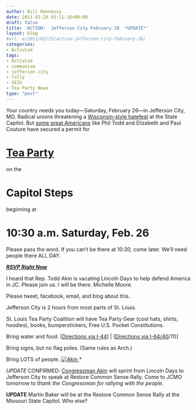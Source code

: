 ```yaml
---
author: Bill Hennessy
date: 2011-02-26 03:11:16+00:00
draft: false
title: 'ACTION:  Jefferson City February 26  *UPDATE*'
layout: blog
#url: e/2011/02/25/action-jefferson-city-february-26/
categories:
- Activism
tags:
- Activism
- communism
- jefferson city
- rally
- SEIU
- Tea Party News
type: "post"
---
```


Your country needs you today—Saturday, February 26—in Jefferson City, MO. Radical unions threatening a [Wisconsin-style hatefest](https://www.poedpatriot.com/2011/02/missouri-democrat-and-seiu-to-bring.html) at the State Capitol. But [some great Americans](https://www.poedpatriot.com/2011/02/missouri-tea-party-call-to-action.html) like Phil Todd and Elizabeth and Paul Couture have secured a permit for 

 

# [Tea Party](https://www.franklincountypatriots.org/2011/02/rally-in-jefferson-city-saturday/)

 

on the 

 

# Capitol Steps

 

beginning at 

 

# 10:30 a.m. Saturday, Feb. 26

 

 

Please pass the word. If you can’t be there at 10:30, come later. We’ll need people there ALL DAY.

 

**[_**RSVP Right Now**_](https://www.facebook.com/event.php?eid=185406014832023)**

 

I heard that Rep. Todd Akin is vacating Lincoln Days to help defend America in JC. Please join us. I will be there. Michelle Moore.

 

Please tweet, facebook, email, and blog about this. 

 

Jefferson City is 2 hours from most parts of St. Louis.

 

St. Louis Tea Party Coalition will have Tea Party Gear (cool hats, shirts, hoodies), books, bumperstickers, Free U.S. Pocket Constitutions.

 

Bring water and food. [[Directions via I-44](https://goo.gl/maps/exRr)] | [[Directions via I-64/40](https://goo.gl/maps/RX4V)/70]

 

Bring signs, but no flag poles. (Same rules as Arch.)

 

Bring LOTS of people. [![Akin](https://hennessysview.com/wp-content/uploads/2011/02/Akin_thumb.jpg)
](https://hennessysview.com/wp-content/uploads/2011/02/Akin.jpg)*


 

*UPDATE* CONFIRMED: [Congressman Akin](https://akin.house.gov/) will sprint from Lincoln Days to Jefferson City to speak at Restore Common Sense Rally. Come to JCMO tomorrow to _thank the Congressman for rallying with the people_.

 

**UPDATE** Martin Baker will be at the Restore Common Sense Rally at the Missouri State Capitol. Who else?
